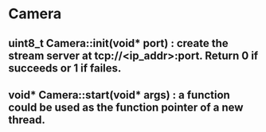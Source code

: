 # Camera

## uint8_t Camera::init(void\* port) : create the stream server at tcp://<ip_addr>:port. Return 0 if succeeds or 1 if failes.

## void\* Camera::start(void\* args) : a function could be used as the function pointer of a new thread.
